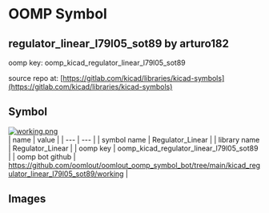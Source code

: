 # OOMP Symbol  
## regulator_linear_l79l05_sot89  by arturo182  
  
oomp key: oomp_kicad_regulator_linear_l79l05_sot89  
  
source repo at: [https://gitlab.com/kicad/libraries/kicad-symbols](https://gitlab.com/kicad/libraries/kicad-symbols)  
## Symbol  
  
[![working.png](working_600.png)](working.png)  
| name | value | 
| --- | --- | 
| symbol name | Regulator_Linear | 
| library name | Regulator_Linear | 
| oomp key | oomp_kicad_regulator_linear_l79l05_sot89 | 
| oomp bot github | https://github.com/oomlout/oomlout_oomp_symbol_bot/tree/main/kicad_regulator_linear_l79l05_sot89/working | 
## Images  
